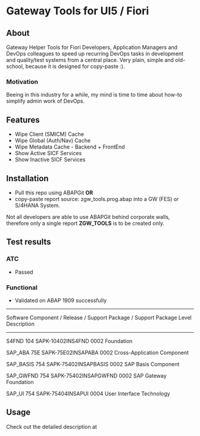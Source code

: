# Gateway Tools for UI5 / Fiori

## About 
Gateway Helper Tools for Fiori Developers, Application Managers and DevOps colleagues to speed up recurring DevOps tasks in development and quality/test systems from a central place.
Very plain, simple and old-school, because it is designed for copy-paste :). 

### Motivation
Beeing in this industry for a while, my mind is time to time about how-to simplify admin work of DevOps. 

## Features
- Wipe Client (SMICM) Cache
- Wipe Global (Auth/Nav) Cache
- Wipe Metadata Cache - Backend + FrontEnd
- Show Active SICF Services
- Show Inactive SICF Services

## Installation
- Pull this repo using ABAPGit **OR** 
- copy-paste report source: zgw_tools.prog.abap into a GW (FES) or S/4HANA System. 

Not all developers are able to use ABAPGit behind corporate walls, therefore only a single report **ZGW_TOOLS** is to be created only.


## Test results
### ATC
- Passed

### Functional
- Validated on ABAP 1909 successfully
___

Software Component / Release / Support Package / Support Package Level  Description

___


S4FND               104         SAPK-10402INS4FND     0002                   Foundation

SAP_ABA             75E         SAPK-75E02INSAPABA    0002                   Cross-Application Component

SAP_BASIS           754         SAPK-75402INSAPBASIS  0002                   SAP Basis Component

SAP_GWFND           754         SAPK-75402INSAPGWFND  0002                   SAP Gateway Foundation

SAP_UI              754         SAPK-75404INSAPUI     0004                   User Interface Technology

## Usage
Check out the detailed description at 
